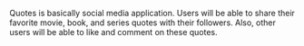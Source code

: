 Quotes is basically social media application. Users will be able to share their favorite movie, book, and series quotes with their followers. Also, other users will be able to like and comment on these quotes.
